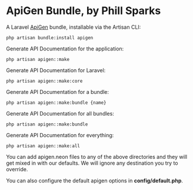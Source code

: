 # ApiGen Bundle, by Phill Sparks

A Laravel [ApiGen](http://apigen.org/) bundle, installable via the Artisan CLI:

    php artisan bundle:install apigen

Generate API Documentation for the application:

	php artisan apigen::make

Generate API Documentation for Laravel:

	php artisan apigen::make:core

Generate API Documentation for a bundle:

	php artisan apigen::make:bundle {name}

Generate API Documentation for all bundles:

	php artisan apigen::make:bundle

Generate API Documentation for everything:

	php artisan apigen::make:all

You can add apigen.neon files to any of the above directories and they will get mixed in with our defaults.  We will ignore any destination you try to override.

You can also configure the default apigen options in **config/default.php**.